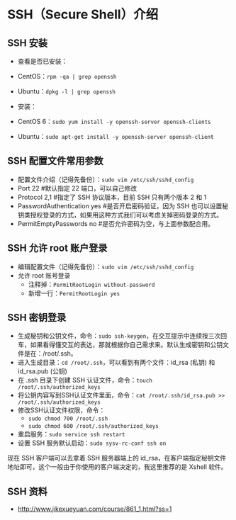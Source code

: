 # SSH（Secure Shell）介绍



## SSH 安装

- 查看是否已安装：
 - CentOS：`rpm -qa | grep openssh`
 - Ubuntu：`dpkg -l | grep openssh`

- 安装：
 - CentOS 6：`sudo yum install -y openssh-server openssh-clients`
 - Ubuntu：`sudo apt-get install -y openssh-server openssh-client`

## SSH 配置文件常用参数

- 配置文件介绍（记得先备份）：`sudo vim /etc/ssh/sshd_config`
 - Port 22 #默认指定 22 端口，可以自己修改
 - Protocol 2,1 #指定了 SSH 协议版本，目前 SSH 只有两个版本 2 和 1
 - PasswordAuthentication yes #是否开启密码验证，因为 SSH 也可以设置秘钥类授权登录的方式，如果用这种方式我们可以考虑关掉密码登录的方式。
 - PermitEmptyPasswords no #是否允许密码为空，与上面参数配合用。
 
## SSH 允许 root 账户登录

- 编辑配置文件（记得先备份）：`sudo vim /etc/ssh/sshd_config`
 - 允许 root 账号登录
    - 注释掉：`PermitRootLogin without-password`
    - 新增一行：`PermitRootLogin yes`
    
## SSH 密钥登录

- 生成秘钥和公钥文件，命令：`sudo ssh-keygen`，在交互提示中连续按三次回车，如果看得懂交互的表达，那就根据你自己需求来。默认生成密钥和公钥文件是在：/root/.ssh。
- 进入生成目录：`cd /root/.ssh`，可以看到有两个文件：id_rsa (私钥) 和 id_rsa.pub (公钥)
- 在 .ssh 目录下创建 SSH 认证文件，命令：`touch /root/.ssh/authorized_keys`
- 将公钥内容写到SSH认证文件里面，命令：`cat /root/.ssh/id_rsa.pub >> /root/.ssh/authorized_keys`
- 修改SSH认证文件权限，命令：
   - `sudo chmod 700 /root/.ssh`
   - `sudo chmod 600 /root/.ssh/authorized_keys`
- 重启服务：`sudo service ssh restart`
- 设置 SSH 服务默认启动：`sudo sysv-rc-conf ssh on`

现在 SSH 客户端可以去拿着 SSH 服务器端上的 id_rsa，在客户端指定秘钥文件地址即可，这个一般由于你使用的客户端决定的，我这里推荐的是 Xshell 软件。

## SSH 资料

- <http://www.jikexueyuan.com/course/861_1.html?ss=1> 

